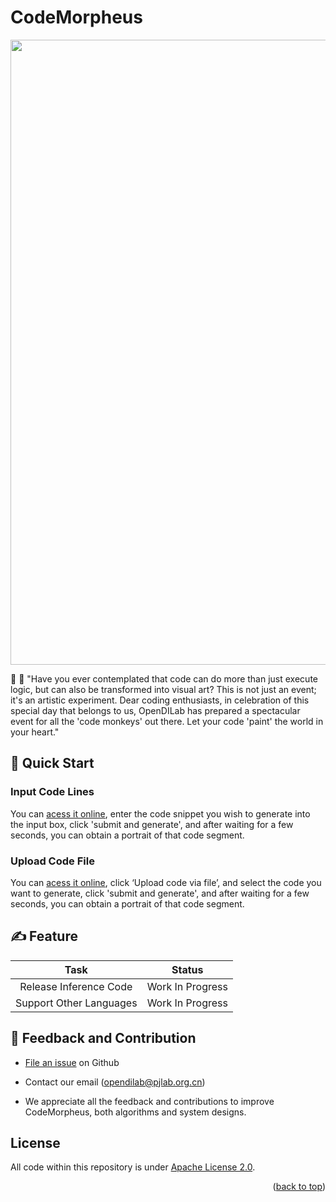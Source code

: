 # CodeMorpheus
<div align="center">
    <img width="1000px" height="auto" src="https://github.com/opendilab/CodeMorpheus/blob/main/assert/template_imgs.jpeg"></a>
</div>


:rocket: :rocket: "Have you ever contemplated that code can do more than just execute logic, but can also be transformed into visual art? This is not just an event; it's an artistic experiment. Dear coding enthusiasts, in celebration of this special day that belongs to us, OpenDILab has prepared a spectacular event for all the 'code monkeys' out there. Let your code 'paint' the world in your heart."


## :star_struck: Quick Start

### Input Code Lines

You can [acess it online](http://opendilab.net:8006/), enter the code snippet you wish to generate into the input box, click 'submit and generate', and after waiting for a few seconds, you can obtain a portrait of that code segment.


### Upload Code File

You can [acess it online](http://opendilab.net:8006/), click ‘Upload code via file’, and select the code you want to generate, click 'submit and generate', and after waiting for a few seconds, you can obtain a portrait of that code segment.

## :writing_hand: Feature

| Task | Status |
|:------: | :------: |
| Release Inference Code | Work In Progress |
| Support Other Languages | Work In Progress |

## :speech_balloon: Feedback and Contribution
- [File an issue](https://github.com/opendilab/CodeMorpheus/issues/new/choose) on Github
- Contact our email (opendilab@pjlab.org.cn)

- We appreciate all the feedback and contributions to improve CodeMorpheus, both algorithms and system designs. 


## License
All code within this repository is under [Apache License 2.0](https://www.apache.org/licenses/LICENSE-2.0).

<p align="right">(<a href="#top">back to top</a>)</p>
